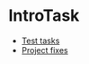 # IntroTask


- [Test tasks](https://github.com/DianaNeumann/IntroTask/tree/main/Tasks)
- [Project fixes](https://github.com/DianaNeumann/IntroTask/tree/main/SchoolTestApp)
